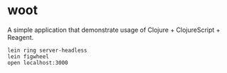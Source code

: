 # woot

A simple application that demonstrate usage of Clojure + ClojureScript + Reagent.

```
lein ring server-headless
lein figwheel
open localhost:3000
```
